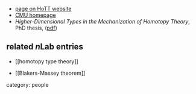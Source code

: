 

* [page on HoTT website](http://homotopytypetheory.org/author/favonia/)
* [CMU homepage](https://www.cs.cmu.edu/~kuenbanh/)
* _Higher-Dimensional Types in the
Mechanization of Homotopy Theory_, PhD thesis, ([pdf](https://www.cs.cmu.edu/~kuenbanh/files/thesis.pdf))

## related $n$Lab entries

* [[homotopy type theory]]

* [[Blakers-Massey theorem]]

category: people